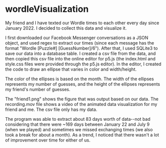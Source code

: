 # wordleVisualization
My friend and I have texted our Wordle times to each other every day since January 2022. I decided to collect this data and visualize it. 

I first downloaded our Facebook Messenger conversations as a JSON object, and used regex to extract our times (since each message has the format "Wordle [Puzzle#] [GuessNumber]/6"). After that, I used SQLite3 to save our data into a database table. I created a csv file from the data, and then copied this csv file into the online editor for p5.js (the index.html and style.css files were provided through the p5.js editor). In the editor, I created the code to draw an ellipse that varies in color and width/height. 

The color of the ellipses is based on the month. The width of the ellipses represents my number of guesses, and the height of the ellipses represents my friend's number of guesses. 

The "friend1.png" shows the figure that was output based on our data. The recording.mov file shows a video of the animated data visualization for my friend and me. The csv file only has my data. 

The program was able to extract about 83 days worth of data--not bad considering that there were ~169 days between January 22 and July 9 (when we played) and sometimes we missed exchanging times (we also took a break for about a month). As a trend, I noticed that there wasn't a lot of improvement over time for either of us.
